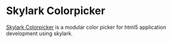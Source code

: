 # Skylark Colorpicker

<!--version-->

[Skylark Colorpicker](https://github.com/farbelous/skylark-ui-colorpicker/) is a modular color picker for html5 application development using skylark.


